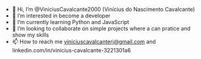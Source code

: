 - 👋 Hi, I’m @ViniciusCavalcante2000 (Vinícius do Nascimento Cavalcante)
- 👀 I’m interested in become a developer
- 🌱 I’m currently learning Python and JavaScript
- 💞️ I’m looking to collaborate on simple projects where a can pratice and show my skills 
- 📫 How to reach me viniciuscavalcanterj@gmail.com and linkedin.com/in/vinícius-cavalcante-3221301a6

<!---
ViniciusCavalcante2000/ViniciusCavalcante2000 is a ✨ special ✨ repository because its `README.md` (this file) appears on your GitHub profile.
You can click the Preview link to take a look at your changes.
--->
